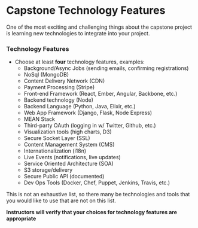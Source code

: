 # Capstone Technology Features
One of the most exciting and challenging things about the capstone project is learning new technologies to integrate into your project.

### Technology Features
- Choose at least __four__ technology features, examples:
  - Background/Async Jobs (sending emails, confirming registrations)
  - NoSql (MongoDB)
  - Content Delivery Network (CDN)
  - Payment Processing (Stripe)
  - Front-end Framework (React, Ember, Angular, Backbone, etc.)
  - Backend technology (Node)
  - Backend Language (Python, Java, Elixir, etc.)
  - Web App Framework (Django, Flask, Node Express)
  - MEAN Stack
  - Third-party OAuth (logging in w/ Twitter, Github, etc.)
  - Visualization tools (high charts, D3)
  - Secure Socket Layer (SSL)
  - Content Management System (CMS)
  - Internationalization (i18n)
  - Live Events (notifications, live updates)
  - Service Oriented Architecture (SOA)
  - S3 storage/delivery
  - Secure Public API (documented)
  - Dev Ops Tools (Docker, Chef, Puppet, Jenkins, Travis, etc.)

This is not an exhaustive list, so there many be technologies and tools that you would like to use that are not on this list.

__Instructors will verify that your choices for technology features are appropriate__
